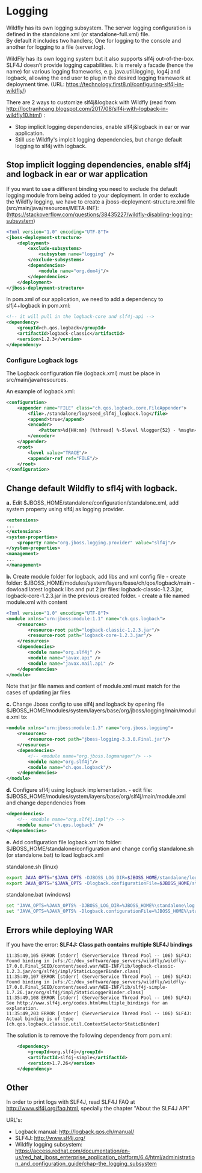 # Logging

Wildfly has its own logging subsystem.  The server logging configuration is defined in the standalone.xml (or standalone-full.xml) file.  
By default it includes two handlers; One for logging to the console and another for logging to a file (server.log).

WildFly has its own logging system but it also supports slf4j out-of-the-box.
SLF4J doesn’t provide logging capabilities. It is merely a facade (hence the name) for various logging frameworks, e.g. java.util.logging, log4j and logback, allowing the end user to plug in the desired logging framework at deployment time.
(URL: https://technology.first8.nl/configuring-slf4j-in-wildfly/)

There are 2 ways to customize slf4j&logback with Wildfly (read from http://loctranhoang.blogspot.com/2017/08/slf4j-with-logback-in-wildfly10.html) :

   - Stop implicit logging dependencies, enable slf4j&logback in ear or war application.
   - Still use Wildfly's implcit logging dependencies, but change default logging to slf4j with logback.

## Stop implicit logging dependencies, enable slf4j and logback in ear or war application

If you want to use a different binding you need to exclude the default logging module 
from being added to your deployment. In order to exclude the Wildfly logging, we have to create a 
jboss-deployment-structure.xml file (src/main/java/resources/META-INF):
(https://stackoverflow.com/questions/38435227/wildfly-disabling-logging-subsystem)

```xml
<?xml version="1.0" encoding="UTF-8"?>
<jboss-deployment-structure>
	<deployment>
		<exclude-subsystems>
			<subsystem name="logging" />
		</exclude-subsystems>
		<dependencies>
			<module name="org.dom4j"/>
		</dependencies>
	</deployment>
</jboss-deployment-structure>
```

In pom.xml of our application, we need to add a dependency to slfj4+logback in pom.xml:

```xml
<!-- it will pull in the logback-core and slf4j-api -->
<dependency>
	<groupId>ch.qos.logback</groupId>
	<artifactId>logback-classic</artifactId>
	<version>1.2.3</version>
</dependency>
```

### Configure Logback logs

The Logback configuration file (logback.xml) must be place in src/main/java/resources.

An example of logback.xml:

```xml
<configuration>
	<appender name="FILE" class="ch.qos.logback.core.FileAppender">
		<file>./standalone/log/seed_slf4j_logback.log</file>
		<append>true</append>
		<encoder>
			<Pattern>%d{HH:mm} [%thread] %-5level %logger{52} - %msg%n</Pattern>
		</encoder>
	</appender>
	<root>
		<level value="TRACE"/>
		<appender-ref ref="FILE"/>
	</root>
</configuration>
```

## Change default Wildfly to sfl4j with logback.


**a.** Edit  $JBOSS_HOME/standalone/configuration/standalone.xml, add system property using slf4j as logging provider.

```xml
<extensions>
...
</extensions>
<system-properties>
	<property name="org.jboss.logging.provider" value="slf4j"/>
</system-properties>
<management>
...
</management>
```

**b.** Create module folder for logback, add libs and xml config file
    - create folder: $JBOSS_HOME/modules/system/layers/base/ch/qos/logback/main
    - dowload latest logback libs and put 2 jar files: logback-classic-1.2.3.jar, logback-core-1.2.3.jar in the previous created folder.
    - create a file named module.xml  with content
```xml
<?xml version="1.0" encoding="UTF-8"?>
<module xmlns="urn:jboss:module:1.1" name="ch.qos.logback">
	<resources>
		<resource-root path="logback-classic-1.2.3.jar"/>
		<resource-root path="logback-core-1.2.3.jar"/>
	</resources>
	<dependencies>
		<module name="org.slf4j" />
		<module name="javax.api" />
		<module name="javax.mail.api" />
	</dependencies>
</module>
```


 Note that jar file names and content of module.xml must match for the cases of updating jar files

**c.** Change Jboss config to use slf4j and logback by opening file $JBOSS_HOME/modules/system/layers/base/org/jboss/logging/main/module.xml to:
 
```xml
<module xmlns="urn:jboss:module:1.3" name="org.jboss.logging">
	<resources>
		<resource-root path="jboss-logging-3.3.0.Final.jar"/>
	</resources>
	<dependencies>
		<!-- <module name="org.jboss.logmanager"/> -->
		<module name="org.slf4j"/>
		<module name="ch.qos.logback"/>
	</dependencies>
</module>
```

**d.** Configure sfl4j using logback implementation.
    - edit file: $JBOSS_HOME/modules/system/layers/base/org/slf4j/main/module.xml and change dependencies from 
```xml
<dependencies>
	<!-- <module name="org.slf4j.impl"/> -->
	<module name="ch.qos.logback" />  
</dependencies>
```

**e.** Add configuration file logback.xml to folder: $JBOSS_HOME/standalone/configuration and change config standalone.sh (or standalone.bat) to load logback.xml

standalone.sh (linux)

```bash
export JAVA_OPTS="$JAVA_OPTS -DJBOSS_LOG_DIR=$JBOSS_HOME/standalone/log"
export JAVA_OPTS="$JAVA_OPTS -Dlogback.configurationFile=$JBOSS_HOME/standalone/configuration/logback.xml"
```
standalone.bat (windows)

```bash
set "JAVA_OPTS=%JAVA_OPTS% -DJBOSS_LOG_DIR=%JBOSS_HOME%\standalone\log "
set "JAVA_OPTS=%JAVA_OPTS% -Dlogback.configurationFile=%JBOSS_HOME%\standalone\configuration\logback.xml"
```

## Errors while deploying WAR

If you have the error: **SLF4J: Class path contains multiple SLF4J bindings**


```
11:35:49,105 ERROR [stderr] (ServerService Thread Pool -- 106) SLF4J: Found binding in [vfs:/C:/dev_software/app_servers/wildfly/wildfly-17.0.0.Final_SEED/content/seed.war/WEB-INF/lib/logback-classic-1.2.3.jar/org/slf4j/impl/StaticLoggerBinder.class]
11:35:49,107 ERROR [stderr] (ServerService Thread Pool -- 106) SLF4J: Found binding in [vfs:/C:/dev_software/app_servers/wildfly/wildfly-17.0.0.Final_SEED/content/seed.war/WEB-INF/lib/slf4j-simple-1.7.26.jar/org/slf4j/impl/StaticLoggerBinder.class]
11:35:49,108 ERROR [stderr] (ServerService Thread Pool -- 106) SLF4J: See http://www.slf4j.org/codes.html#multiple_bindings for an explanation.
11:35:49,203 ERROR [stderr] (ServerService Thread Pool -- 106) SLF4J: Actual binding is of type [ch.qos.logback.classic.util.ContextSelectorStaticBinder]
```

The solution is to remove the following dependency from pom.xml:

```xml
	<dependency>
		<groupId>org.slf4j</groupId>
		<artifactId>slf4j-simple</artifactId>
		<version>1.7.26</version>
	</dependency>
```


## Other

In order to print logs with SLF4J, read SLF4J FAQ at http://www.slf4j.org/faq.html, specially the chapter "About the SLF4J API"

URL's:  
 - Logback manual:  http://logback.qos.ch/manual/
 - SLF4J: http://www.slf4j.org/
 - Wildfly logging subsystem: https://access.redhat.com/documentation/en-us/red_hat_jboss_enterprise_application_platform/6.4/html/administration_and_configuration_guide/chap-the_logging_subsystem

